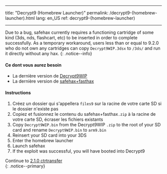 * * *

title: "Decrypt9 (Homebrew Launcher)" permalink: /decrypt9-(homebrew-launcher).html lang: en_US ref: decrypt9-(homebrew-launcher)

* * *

Due to a bug, safehax currently requires a functioning cartridge of some kind (3ds, nds, flashcart, etc) to be inserted in order to complete successfully. As a temporary workaround, users less than or equal to 9.2.0 who do not own any cartridges can copy `Decrypt9WIP.3dsx` to `/3ds/` and run it directly without any hax. {: .notice--info}

#### Ce dont vous aurez besoin

* La dernière version de [Decrypt9WIP](https://github.com/d0k3/Decrypt9WIP/releases/latest/)
* La dernière version de [safehax+fasthax](https://gbatemp.net/attachments/safehax-fasthax-cb6a1bc-zip.73592/)

#### Instructions

  1. Créez un dossier qui s'appellera `files9` sur la racine de votre carte SD si le dossier n'existe pas
  2. Copiez et fusionnez le contenu du safehax+fasthax`.zip` à la racine de votre carte SD, écraser les fichiers existants
  3. Copy `Decrypt9WIP.bin` from the Decrypt9WIP `.zip` to the root of your SD card and rename `Decrypt9WIP.bin` to `arm9.bin`
  4. Reinsert your SD card into your 3DS
  5. Enter the homebrew launcher
  6. Launch safehax
  7. If the exploit was successful, you will have booted into Decrypt9

Continue to [2.1.0 ctrtransfer](2.1.0-ctrtransfer)  
{: .notice--primary}